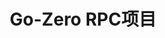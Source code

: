 ---
layout: post
title: Go-Zero RPC项目
categories: [Go-Zero]
description: 
keywords: Go-Zero RPC项目.md
mermaid: false
sequence: false
flow: false
mathjax: false
mindmap: false
mindmap2: false
---